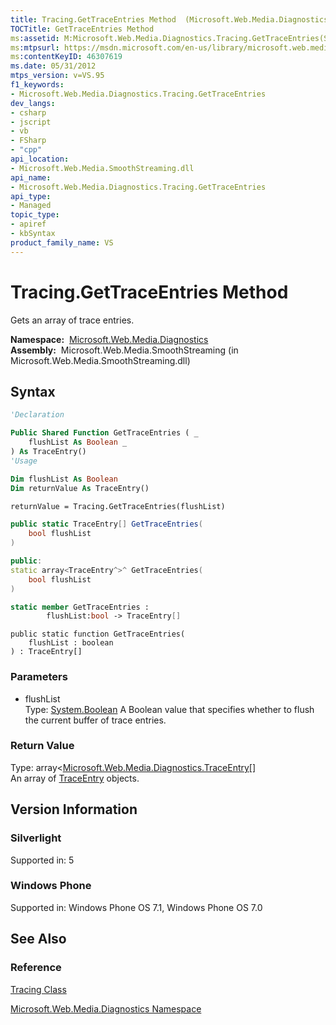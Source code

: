 ```yaml
---
title: Tracing.GetTraceEntries Method  (Microsoft.Web.Media.Diagnostics)
TOCTitle: GetTraceEntries Method
ms:assetid: M:Microsoft.Web.Media.Diagnostics.Tracing.GetTraceEntries(System.Boolean)
ms:mtpsurl: https://msdn.microsoft.com/en-us/library/microsoft.web.media.diagnostics.tracing.gettraceentries(v=VS.95)
ms:contentKeyID: 46307619
ms.date: 05/31/2012
mtps_version: v=VS.95
f1_keywords:
- Microsoft.Web.Media.Diagnostics.Tracing.GetTraceEntries
dev_langs:
- csharp
- jscript
- vb
- FSharp
- "cpp"
api_location:
- Microsoft.Web.Media.SmoothStreaming.dll
api_name:
- Microsoft.Web.Media.Diagnostics.Tracing.GetTraceEntries
api_type:
- Managed
topic_type:
- apiref
- kbSyntax
product_family_name: VS
---
```


# Tracing.GetTraceEntries Method

Gets an array of trace entries.

**Namespace:**  [Microsoft.Web.Media.Diagnostics](microsoft-web-media-diagnostics-namespace_1.md)  
**Assembly:**  Microsoft.Web.Media.SmoothStreaming (in Microsoft.Web.Media.SmoothStreaming.dll)

## Syntax

```vb
'Declaration

Public Shared Function GetTraceEntries ( _
    flushList As Boolean _
) As TraceEntry()
'Usage

Dim flushList As Boolean
Dim returnValue As TraceEntry()

returnValue = Tracing.GetTraceEntries(flushList)
```

```csharp
public static TraceEntry[] GetTraceEntries(
    bool flushList
)
```

```cpp
public:
static array<TraceEntry^>^ GetTraceEntries(
    bool flushList
)
```

``` fsharp
static member GetTraceEntries : 
        flushList:bool -> TraceEntry[] 
```

```jscript
public static function GetTraceEntries(
    flushList : boolean
) : TraceEntry[]
```

### Parameters

  - flushList  
    Type: [System.Boolean](https://msdn.microsoft.com/library/a28wyd50\(v=vs.95\))  
    A Boolean value that specifies whether to flush the current buffer of trace entries.

### Return Value

Type: array\<[Microsoft.Web.Media.Diagnostics.TraceEntry](traceentry-class-microsoft-web-media-diagnostics_1.md)\[\]  
An array of [TraceEntry](traceentry-class-microsoft-web-media-diagnostics_1.md) objects.

## Version Information

### Silverlight

Supported in: 5  

### Windows Phone

Supported in: Windows Phone OS 7.1, Windows Phone OS 7.0  

## See Also

### Reference

[Tracing Class](tracing-class-microsoft-web-media-diagnostics_1.md)

[Microsoft.Web.Media.Diagnostics Namespace](microsoft-web-media-diagnostics-namespace_1.md)

